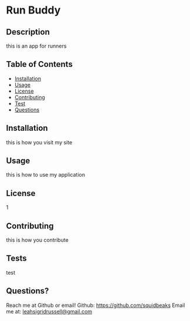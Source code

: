 # Run Buddy

  ## Description
  this is an app for runners

  ## Table of Contents

  * [Installation](#installation)
  * [Usage](#usage)
  * [License](#license)
  * [Contributing](#contributing)
  * [Test](#tests)
  * [Questions](#questions)

  ## Installation
  this is how you visit my site

  ## Usage
  this is how to use my application

  ## License
  1

  ## Contributing
  this is how you contribute

  ## Tests
  test

  ## Questions?
  Reach me at Github or email!
  Github: <https://github.com/squidbeaks>
  Email me at: <leahsigridrussell@gmail.com>
  
